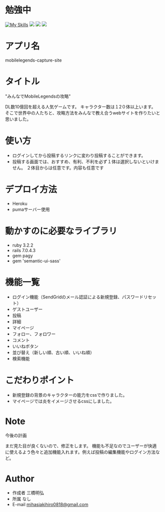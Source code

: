 # 勉強中
[![My Skills](https://skillicons.dev/icons?i=js,html,css)](https://skillicons.dev)
![](https://img.shields.io/badge/-ruby%20v3.2.2%20-red)
![](https://img.shields.io/badge/-rails%20v7.0.4.3-redruby)
![](https://img.shields.io/badge/-Docker%20v20.10.22-blue)


# アプリ名

 mobilelegends-capture-site

# タイトル
 "みんなでMobileLegendsの攻略"

 DL数10億回を超える人気ゲームです。
 キャラクター数は１2０体以上います。
 そこで世界中の人たちと、攻略方法をみんなで教え合うwebサイトを作りたいと思いました。

 # 使い方

* ログインしてから投稿するリンクに変わり投稿することができます。
* 投稿する画面では、おすすめ、有利、不利を必ず１体は選択しないといけません。
２体目からは任意です。内容も任意です

# デプロイ方法
 * Heroku
 * pumaサーバー使用


# 動かすのに必要なライブラリ
* ruby 3.2.2
* rails 7.0.4.3
* gem pagy
* gem 'semantic-ui-sass'

# 機能一覧
* ログイン機能（SendGridのメール認証による新規登録、パスワードリセット）
* ゲストユーザー
* 投稿
* 詳細
* マイページ
* フォロー、フォロワー
* コメント
* いいねボタン
* 並び替え（新しい順、古い順、いいね順）
* 検索機能

# こだわりポイント
* 新規登録の背景のキャラクターの能力をcssで作りました。
* マイページでは炎をイメージさせるcssにしました。

# Note
今後の計画

まだ見た目が良くないので、修正をします。
機能も不足なのでユーザーが快適に使えるよう色々と追加機能入れます。例えば投稿の編集機能やログイン方法など。

# Author
* 作成者
三橋明弘
* 所属
なし
* E-mail
 mihasiakihiro0818@gmail.com
